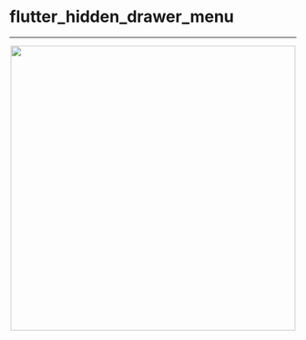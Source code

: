 # flutter_hidden_drawer_menu
---
<p align="center">
      <img width="500" src="https://user-images.githubusercontent.com/51033703/228897878-2abc6e37-caa7-43ed-b324-ca2de9de6140.png">
 </p>
